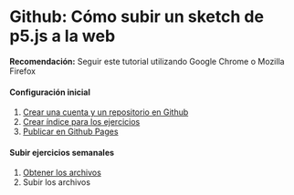# Github: Cómo subir un sketch de p5.js a la web

**Recomendación:** Seguir este tutorial utilizando Google Chrome o Mozilla Firefox

#### Configuración inicial

1. [Crear una cuenta y un repositorio en Github](02.md)
2. [Crear índice para los ejercicios](03.md)
3. [Publicar en Github Pages](04.md)

#### Subir ejercicios semanales

1. [Obtener los archivos](05.md)
2. Subir los archivos



